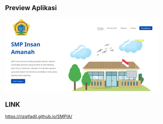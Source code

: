 ## Preview Aplikasi
![Preview Aplikasi](assets/image/SMPIA.png)
## LINK
https://rizqifadil.github.io/SMPIA/